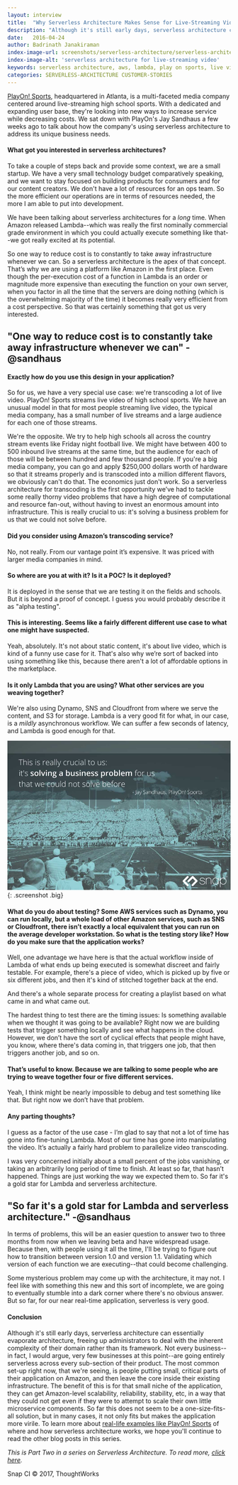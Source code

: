 ```yaml
---
layout: interview
title:  "Why Serverless Architecture Makes Sense for Live-Streaming Video"
description: "Although it's still early days, serverless architecture can essentially evaporate architecture, freeing up administrators to deal with the inherent complexity of their domain rather than its framework."
date:   2016-04-24
author: Badrinath Janakiraman
index-image-url: screenshots/serverless-architecture/serverless-architecture-video.jpg
index-image-alt: 'serverless architecture for live-streaming video'
keywords: serverless architecture, aws, lambda, play on sports, live video streaming, continuous delivery, cloudfront, dynamo
categories: SERVERLESS-ARCHITECTURE CUSTOMER-STORIES
---
```



[PlayOn! Sports](http://www.playonsports.com/), headquartered in Atlanta, is a multi-faceted media company centered around live-streaming high school sports. With a dedicated and expanding user base, they're looking into new ways to increase service while decreasing costs. We sat down with PlayOn's Jay Sandhaus a few weeks ago to talk about how the company's using serverless architecture to address its unique business needs.


#### What got you interested in serverless architectures?

To take a couple of steps back and provide some context, we are a small startup. We have a very small technology budget comparatively speaking, and we want to stay focused on building products for consumers and for our content creators. We don't have a lot of resources for an ops team. So the more efficient our operations are in terms of resources needed, the more I am able to put into development.

We have been talking about serverless architectures for a *long* time. When Amazon released Lambda--which was really the first nominally commercial grade environment in which you could actually execute something like that--we got really excited at its potential.

So one way to reduce cost is to constantly to take away infrastructure whenever we can. So a serverless architecture is the apex of that concept. That’s why we are using a platform like Amazon in the first place. Even though the per-execution cost of a function in Lambda is an order or magnitude more expensive than executing the function on your own server, when you factor in all the time that the servers are doing nothing (which is the overwhelming majority of the time) it becomes really very efficient from a cost perspective. So that was certainly something that got us very interested.

## "One way to reduce cost is to constantly take away infrastructure whenever we can" -@sandhaus

#### Exactly how do you use this design in your application?

So for us, we have a very special use case: we're transcoding a lot of live video. PlayOn! Sports streams live video of high school sports. We have an unusual model in that for most people streaming live video, the typical media company, has a small number of live streams and a large audience for each one of those streams.

We're the opposite. We try to help high schools all across the country stream events like Friday night football live. We might have between 400 to 500 inbound live streams at the same time, but the audience for each of those will be between hundred and few thousand people. If you're a big media company, you can go and apply $250,000 dollars worth of hardware so that it streams properly and is transcoded into a million different flavors, we obviously can't do that. The economics just don't work. So a serverless architecture for transcoding is the first opportunity we’ve had to tackle some really thorny video problems that have a high degree of computational and resource fan-out, without having to invest an enormous amount into infrastructure. This is really crucial to us: it's solving a business problem for us that we could not solve before.


#### Did you consider using Amazon’s transcoding service?

No, not really. From our vantage point it’s expensive. It was priced with larger media companies in mind.


#### So where are you at with it? Is it a POC? Is it deployed?

It is deployed in the sense that we are testing it on the fields and schools. But it is beyond a proof of concept. I guess you would probably describe it as "alpha testing".


#### This is interesting. Seems like a fairly different different use case to what one might have suspected.

Yeah, absolutely. It's not about static content, it's about live video, which is kind of a funny use case for it. That's also why we’re sort of backed into using something like this, because there aren't a lot of affordable options in the marketplace.


#### Is it only Lambda that you are using? What other services are you weaving together?

We're also using Dynamo, SNS and Cloudfront from where we serve the content, and S3 for storage. Lambda is a very good fit for what, in our case, is a *mildly* asynchronous workflow. We can suffer a few seconds of latency, and Lambda is good enough for that.


![serverless architecture live-streaming video](/assets/images/screenshots/serverless-architecture/serverless-architecture-video.jpg){: .screenshot .big}


#### What do you do about testing? Some AWS services such as Dynamo, you can run locally, but a whole load of other Amazon services, such as SNS or Cloudfront, there isn’t exactly a local equivalent that you can run on the average developer workstation. So what is the testing story like? How do you make sure that the application works?

Well, one advantage we have here is that the actual workflow inside of Lambda of what ends up being executed is somewhat discreet and fairly testable. For example, there's a piece of video, which is picked up by five or six different jobs, and then it's kind of stitched together back at the end.

And there's a whole separate process for creating a playlist based on what came in and what came out.

The hardest thing to test there are the timing issues: Is something available when we thought it was going to be available? Right now we are building tests that trigger something locally and see what happens in the cloud. However, we don’t have the sort of cyclical effects that people might have, you know, where there's data coming in, that triggers one job, that then triggers another job, and so on.


#### That’s useful to know. Because we are talking to some people who are trying to weave together four or five different services.

Yeah, I think might be nearly impossible to debug and test something like that. But right now we don’t have that problem.


#### Any parting thoughts?

I guess as a factor of the use case - I’m glad to say that not a lot of time has gone into fine-tuning  Lambda. Most of our time has gone into manipulating the video. It’s actually a fairly hard problem to parallelize video transcoding.

I was very concerned initially about a small percent of the jobs vanishing, or taking an arbitrarily long period of time to finish. At least so far, that hasn’t happened. Things are just working the way we expected them to. So far it's a gold star for Lambda and serverless architecture.

## "So far it's a gold star for Lambda and serverless architecture." -@sandhaus

In terms of problems, this will be an easier question to answer two to three months from now when we leaving beta and have widespread usage. Because then, with people using it all the time, I'll be trying to figure out how to transition between version 1.0 and version 1.1. Validating which version of each function we are executing--that could become challenging.

Some mysterious problem may come up with the architecture, it may not. I feel like with something this new and this sort of incomplete, we are going to eventually stumble into a dark corner where there's no obvious answer. But so far, for our near real-time application, serverless is very good.

#### Conclusion
Although it's still early days, serverless architecture can essentially evaporate architecture, freeing up administrators to deal with the inherent complexity of their domain rather than its framework. Not every business--in fact, I would argue, very few businesses at this point--are going entirely serverless across every sub-section of their product. The most common set-up right now, that we're seeing, is people putting small, critical parts of their application on Amazon, and then leave the core inside their existing infrastructure. The benefit of this is for that small niche of the application, they can get Amazon-level scalability, reliability, stability, etc, in a way that they could not get even if they were to attempt to scale their own little microservice components. So far this does not seem to be a one-size-fits-all solution, but in many cases, it not only fits but makes the application more virile. To learn more about [real-life examples like PlayOn! Sports](https://www.youtube.com/watch?v=U8ODkSCJpJU) of where and how serverless architecture works, we hope you'll continue to read the other blog posts in this series.

*This is Part Two in a series on Serverless Architecture. To read more, [click here](https://blog.snap-ci.com/categories/serverless-architecture/).*

 
Snap CI © 2017, ThoughtWorks

